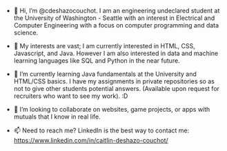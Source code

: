 - 👋 Hi, I’m @cdeshazocouchot. I am an engineering undeclared student at the University of Washington - Seattle with an interest in 
     Electrical and Computer Engineering with a focus on computer programming and data science.
     
- 👀 My interests are vast; I am currently interested in HTML, CSS, Javascript, and Java.
      However I am also interested in data and machine learning languages like SQL and Python in the near future.
      
- 🌱 I’m currently learning Java fundamentals at the University and HTML/CSS basics.
      I have my assignments in private repositories so as not to give other students potential answers.
      (Available upon request for recruiters who want to see my work). :D

- 💞️ I’m looking to collaborate on websites, game projects, or apps with mutuals that I know in real life. 

- 📫 Need to reach me? LinkedIn is the best way to contact me: https://www.linkedin.com/in/caitlin-deshazo-couchot/

<!---
cdeshazocouchot/cdeshazocouchot is a ✨ special ✨ repository because its `README.md` (this file) appears on your GitHub profile.
You can click the Preview link to take a look at your changes.
--->
